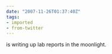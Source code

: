 ```yaml
---
date: "2007-11-26T01:37:40Z"
tags:
- imported
- from-twitter
---
```

is writing up lab reports in the moonlight.
